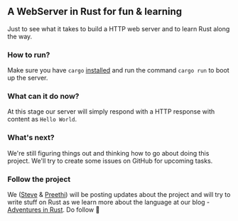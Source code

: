 ## A WebServer in Rust for fun & learning

Just to see what it takes to build a HTTP web server and to learn Rust along the way.

### How to run?

Make sure you have `cargo` [installed](https://www.rust-lang.org/en-US/install.html) and run the command `cargo run` to boot up the server. 

### What can it do now?

At this stage our server will simply respond with a HTTP response with content as `Hello World`.

### What's next?

We're still figuring things out and thinking how to go about doing this project. We'll try to create some issues on GitHub for upcoming tasks.

### Follow the project

We ([Steve](https://github.com/steverob) & [Preethi](https://github.com/PritiKumr)) will be posting updates about the project and will try to write stuff on Rust as we learn more about the language at our blog - [Adventures in Rust](https://medium.com/adventures-in-rust). Do follow :purple_heart: